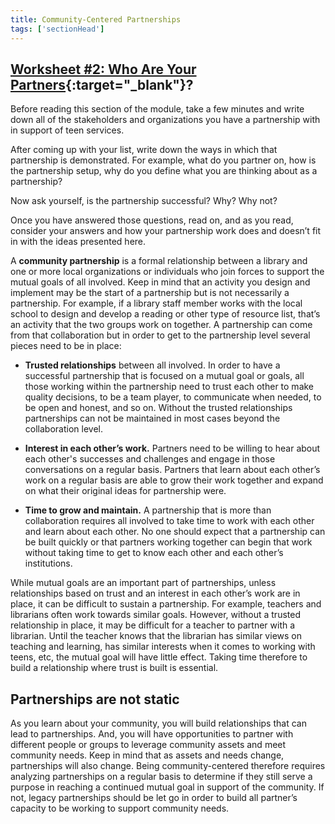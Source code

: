 ```yaml
---
title: Community-Centered Partnerships
tags: ['sectionHead']
---
```


<div class="callout activity" markdown="1">

## [Worksheet #2: Who Are Your Partners](https://docs.google.com/document/d/13FyfJr_D6-I2R6_OQhcj0SevTEdMySuy8lh_tLoUl0w/edit#heading=h.4hwqn6no1hlk){:target="_blank"}?

Before reading this section of the module, take a few minutes and write down all of the stakeholders and organizations you have a partnership with in support of teen services.

After coming up with your list, write down the ways in which that partnership is demonstrated. For example, what do you partner on, how is the partnership setup, why do you define what you are thinking about as a partnership?

Now ask yourself, is the partnership successful? Why? Why not?

Once you have answered those questions, read on, and as you read, consider your answers and how your partnership work does and doesn’t fit in with the ideas presented here.

</div>

A **community partnership** is a formal relationship between a library and one or more local organizations or individuals who join forces to support the mutual goals of all involved. Keep in mind that an activity you design and implement may be the start of a partnership but is not necessarily a partnership. For example, if a library staff member works with the local school to design and develop a  reading or other type of resource list, that’s an activity that the two groups work on together.  A partnership can come from that collaboration but in order to get to the partnership level several pieces need to be in place:

* **Trusted relationships** between all involved. In order to have a successful partnership that is focused on a mutual goal or goals, all those working within the partnership need to trust each other to make quality decisions, to be a team player, to communicate when needed, to be open and honest, and so on. Without the trusted relationships partnerships can not be maintained in most cases beyond the collaboration level.

* **Interest in each other’s work.**  Partners need to be willing to hear about each other's successes and challenges and engage in those conversations on a regular basis. Partners that learn about each other’s work on a regular basis are able to grow their work together and expand on what their original ideas for partnership were.

* **Time to grow and maintain.**  A partnership that is more than collaboration requires all involved to take time to work with each other and learn about each other.   No one should expect that a partnership can be built quickly or that partners working together can begin that work without taking time to get to know each other and each other’s institutions.

While mutual goals are an important part of partnerships, unless relationships based on trust and an interest in each other’s work are in place, it can be difficult to sustain a partnership.  For example, teachers and librarians often work towards similar goals.  However, without a trusted relationship in place, it may be difficult for a teacher to partner with a librarian. Until the teacher knows that the librarian has similar views on teaching and learning, has similar interests when it comes to working with teens, etc, the mutual goal will have little effect.  Taking time therefore to build a relationship where trust is built is essential.

## Partnerships are not static
As you learn about your community, you will build relationships that can lead to partnerships. And, you will have opportunities to partner with different people or groups to leverage community assets and meet community needs.  Keep in mind that as assets and needs change, partnerships will also change.  Being community-centered therefore requires analyzing partnerships on a regular basis to determine if they still serve a purpose in reaching a continued mutual goal in support of the community.  If not, legacy partnerships should be let go in order to build all partner’s capacity to be working to support community needs.
